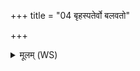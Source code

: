 +++
title = "04 बृहस्पतेर्वो बलवतो"

+++
<details><summary>मूलम् (WS)</summary>

बृहस्पतेर्वो बलवतो बलेन मन्युं वि नयामसि ॥ ४ ॥
</details>